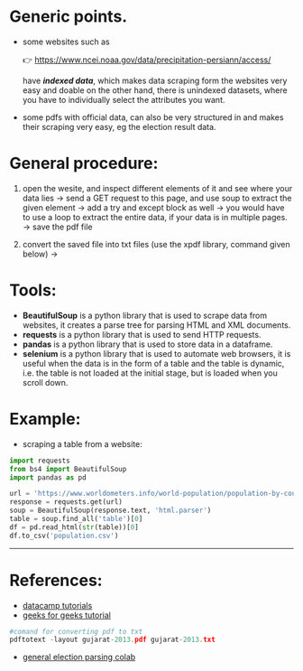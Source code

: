 # Generic points.
- some websites such as 

    👉 https://www.ncei.noaa.gov/data/precipitation-persiann/access/

    have ***indexed data***, which makes data scraping form the websites very easy and doable on the other hand, there is unindexed datasets, where you have to individually select the attributes you want.

- some pdfs with official data, can also be very structured in and makes their scraping very easy, eg the election result data. 

# General procedure:
1. open the wesite, and inspect different elements of it and see where your data lies &rarr; send a GET request to this page, and use soup to extract the given element &rarr; add a try and except block as well &rarr; you would have to use a loop to extract the entire data, if your data is in multiple pages. &rarr; save the pdf file

2. convert the saved file into txt files (use the xpdf library, command given below) &rarr; 
# Tools:
- **BeautifulSoup** is a python library that is used to scrape data from websites, it creates a parse tree for parsing HTML and XML documents.
- **requests** is a python library that is used to send HTTP requests.
- **pandas** is a python library that is used to store data in a dataframe.
- **selenium** is a python library that is used to automate web browsers, it is useful when the data is in the form of a table and the table is dynamic, i.e. the table is not loaded at the initial stage, but is loaded when you scroll down.

# Example: 
- scraping a table from a website:
```python
import requests
from bs4 import BeautifulSoup
import pandas as pd

url = 'https://www.worldometers.info/world-population/population-by-country/'
response = requests.get(url)
soup = BeautifulSoup(response.text, 'html.parser')
table = soup.find_all('table')[0]
df = pd.read_html(str(table))[0]
df.to_csv('population.csv')
```
------------------------------------------------------------------------------------------------------------------------------------------

# References:
- [datacamp tutorials](https://www.datacamp.com/community/tutorials/tutorial-on-scraping-data-from-a-website)
- [geeks for geeks tutorial](https://www.geeksforgeeks.org/implementing-web-scraping-python-beautiful-soup/)
```python
#comand for converting pdf to txt
pdftotext -layout gujarat-2013.pdf gujarat-2013.txt
```

- [general election parsing colab](https://colab.research.google.com/drive/1SP8yVxzmofQO48-yXF3rujqWk2iM0KSl)

